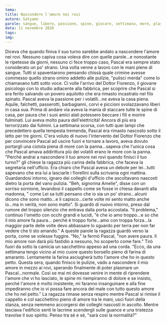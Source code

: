 ```yaml
---
tema:
title: Nascondere l'amore nei rovi
autore: Satyamo
parole: sangue, libero, passione, spine, giocare, settimana, more, plasmare
data: 11 novembre 2020
tags: 
img: 
---
```

Diceva che quando finiva il suo turno sarebbe andato a nascondere l'amore nei rovi.  Nessuno capiva cosa voleva dire con quelle parole...e nonostante le ripetesse da giorni, nessuno ci fece troppo caso, Pascal era sempre stato considerato un po' strano.  Una volta venne a lavoro con le mani piene di sangue.  Tutti si spaventarono pensando chissà quale crimine avesse commesso quello strano omino addetto alle pulizie,  "pulisci merda" come lo chiamavano tutti sotto voce. Ci volle l'arrivo del Dottor Fiorenzo, il giovane psicologo con lo studio adiacente alla fabbrica, per scoprire che Pascal si era ferito salvando un povero aquilotto che era rimasto incastrato nel filo spinato. Pascal aveva la passione per i volatili...ne aveva la casa piena. Aquile, falchetti, passerotti, barbagianni, corvi e piccioni svolazzavano liberi in casa sua.   Prima di andare via aveva la mania di staccare tutte le spine di casa, per paura che i suoi amici alati potessero beccare i fili e morire fulminati.  Lui aveva molto paura dell'elettricità! Ancora di più era terrorizzato dai fulmini.  La settimana scorsa, con tutti quei lampi che precedettero quella tempesta tremenda, Pascal era rimasto nascosto sotto il letto per tre giorni.  C'era voluto di nuovo l'intervento del Dottor Fiorenzo che per convincere Pascal ad uscire fuori e tornare a lavoro, aveva dovuto portargli una ciotola piena di more con la panna...sapeva che l'unica cosa che Pascal amava addirittura  più dei volatili erano le more con la panna.  
"Perchè andrai a nascondere il tuo amore nei rovi quando finisci il tuo turno?" gli chiese la ragazza più carina della fabbrica, che faceva la segretaria nell'ufficio.  Era chiaro che Pascal aveva un debole per lei...tutti sapevano che era lui a lasciarle i fiorellini sulla scrivania ogni mattina. Guardandosi intorno, ignaro dei colleghi d'ufficio che ascoltavano nascosti dietro la porta del vano pulizia.  "Beh, signorina Amelie", disse con un sorriso sornione, levandosi il cappello come se fosse in chiesa davanti alla madonna, " come Lei sa tutti pensano che io sia un po' strano...alcuni dicono che sono matto...e li capisco...certe volte mi sento matto anche io...ma in verità, non sono matto".  Si guardò di nuovo intorno, preso dal rumore del troppo silenzio che entrava dalla porta accostata.   "Il problema," continuo l'ometto con occhi grandi e lucidi, "è che io amo troppo...e so che il mio amore fa paura... perché è troppo forte...amo con troppa forza...la maggior parte delle volte devo abbassare lo sguardo per terra per non far vedere che ti sto amando."  A queste parole la ragazza guardò verso la porta, come se volesse fuggire. "No," la fermò Pascal, "non avere paura. Il mio amore non darà più fastidio a nessuno, ho scoperto come fare."  Tirò fuori da sotto la camicia un sacchettino appeso ad una corda.  "Ecco, da una settimana tengo vicino al mio cuore questo borsello pieno di farina di amaranto. Lentamente la farina asciugherà tutto l'amore che ho in questo petto.  Questa sera, quando finisco le pulizie, vado a nascondere il mio amore in mezzo ai rovi, sperando finalmente di poter plasmare un Pascal...normale. Così se mai mi dovesse venire in mente di riprendere l'amore che vi ho lasciato, le spine mi riempiranno di dolore e se insisto, perché l'amore è molto insistente, mi faranno insanguinare e alla fine impediranno che io vi possa fare ancora del male con tutto questo amore che ho nel petto." La ragazza rimase senza respiro mentre Pascal si rimise il cappello e col sacchettino pieno di amore tra le mani, uscì fuori della stanza, senza nemmeno accorgersi dei colleghi nascosti in ascolto.  Mentre lasciava l'edificio sentì le lacrime scendergli sulle guance e una tristezza travolse il suo spirito.  Penso tra sé e sé, "sarà così la normalità?"  
